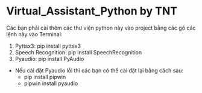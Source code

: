# Virtual_Assistant_Python by TNT 


Các bạn phải cài thêm các thư viện python này vào project bằng các gõ các lệnh này vào Terminal:
1. Pyttsx3: pip install pyttsx3
2. Speech Recognition: pip install SpeechRecognition
3. Pyaudio: pip install PyAudio
- Nếu cài đặt Pyaudio lỗi thì các bạn có thể cài đặt lại bằng cách sau:
  - pip install pipwin
  - pipwin install pyaudio